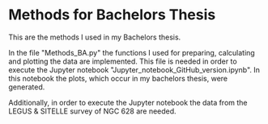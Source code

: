 # Methods for Bachelors Thesis
This are the methods I used in my Bachelors thesis.

In the file "Methods_BA.py" the functions I used for preparing, calculating and plotting the data are implemented.
This file is needed in order to execute the Jupyter notebook "Jupyter_notebook_GitHub_version.ipynb". In this notebook the plots, which occur in my bachelors thesis, were generated.

Additionally, in order to execute the Jupyter notebook the data from the LEGUS & SITELLE survey of NGC 628 are needed.
